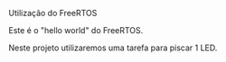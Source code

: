 Utilização do FreeRTOS

Este é o "hello world" do FreeRTOS.

Neste projeto utilizaremos uma tarefa para piscar 1 LED.

